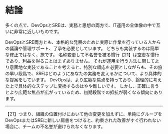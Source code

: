 # 結論

多くの点で、DevOpsとSREは、実務と思想の両方で、IT運用の全体像の中で互いに非常に近しいものです。

DevOpsとSRE両方とも、本格的な発展のために実際に作業を行っている人からの議論や管理サポート、了承を必要としています。
どちらも実装するのは簡単な修正ではなく、旅です。
名称変更して不名誉を被る慣行【21】は空虚な慣行であり、利益を得ることはまずありません。
それが運用を行う方法に関してより意固地な実装であることを考えると、特別な順応を必要としながらも、その旅の早い段階で、SREはどのようにあなたの実務を変えるかについて、より具体的な提案をしています。
DevOpsは、より広範な焦点を持っており、論理的に考えた上で具体的なステップに変換するのはやや難しいです。
しかし、正確に言うとより広範な焦点が広がっているため、初期段階での抵抗が弱くなる傾向にあります。

----------
【21】つまり、組織の位置付けにおいて他の変更を加えずに、単純にグループをDevOpsまたはSREに新しい肩書をつけると、約束された改善がすぐ行われない場合に、チームの不名誉が避けられなくなります。